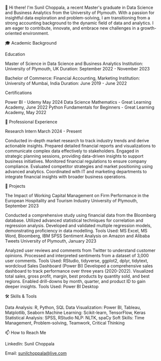 👋 Hi there! I'm Sunil Choppala, a recent Master's graduate in Data Science and Business Analytics from the University of Plymouth. With a passion for insightful data exploration and problem-solving, I am transitioning from a strong accounting background to the dynamic field of data and analytics. I am eager to contribute, innovate, and embrace new challenges in a growth-oriented environment.

🎓 Academic Background

Education

Master of Science in Data Science and Business Analytics
Institution: University of Plymouth, UK
Duration: September 2022 - November 2023

Bachelor of Commerce: Financial Accounting, Marketing
Institution: University of Mumbai, India
Duration: June 2019 - June 2022

Certifications

Power BI - Udemy May 2024
Data Science Mathematics - Great Learning Academy, June 2022
Python Fundamentals for Beginners - Great Learning Academy, May 2022

💼 Professional Experience

Research Intern
March 2024 - Present

Conducted in-depth market research to track industry trends and derive actionable insights.
Prepared detailed financial reports and visualizations to communicate complex data effectively to stakeholders.
Engaged in strategic planning sessions, providing data-driven insights to support business initiatives.
Monitored financial regulations to ensure company compliance.
Evaluated competitor strategies and market positioning using advanced analytics.
Coordinated with IT and marketing departments to integrate financial insights with broader business operations.

🌟 Projects

The Impact of Working Capital Management on Firm Performance in the European Hospitality and Tourism Industry
University of Plymouth, September 2023

Conducted a comprehensive study using financial data from the Bloomberg database.
Utilized advanced statistical techniques for correlation and regression analysis.
Developed and validated multiple regression models, demonstrating proficiency in data modelling.
Tools Used: MS Excel, MS Word, Bloomberg, IBM SPSS
Sentiment Analysis on Amazon and Alibaba Tweets
University of Plymouth, January 2023

Analyzed user reviews and comments from Twitter to understand customer opinions.
Processed and interpreted sentiments from a dataset of 3,000 user comments.
Tools Used: RStudio, tidyverse, ggplot2, dplyr, tidytext, wordcloud
Sales Dashboard (Power BI)
Developed a comprehensive sales dashboard to track performance over three years (2020-2022).
Visualized total sales, gross profit, margin, best products by quantity sold, and best regions.
Enabled drill-downs by month, quarter, and product ID to gain deeper insights.
Tools Used: Power BI Desktop
 
🛠 Skills & Tools

Data Analysis: R, Python, SQL
Data Visualization: Power BI, Tableau, Matplotlib, Seaborn
Machine Learning: Scikit-learn, TensorFlow, Keras
Statistical Analysis: SPSS, RStudio
NLP: NLTK, spaCy
Soft Skills: Time Management, Problem-solving, Teamwork, Critical Thinking

📫 How to Reach Me

LinkedIn: Sunil Choppala

Email: sunilchoppala@live.com

